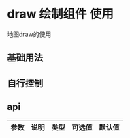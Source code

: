 # draw 绘制组件 使用

地图draw的使用

## 基础用法

<demo src="./src/base.vue" title="基础用法" ></demo>

## 自行控制

## api

| 参数 | 说明 | 类型 | 可选值 | 默认值 |
| ---- | ---- | ---- | ------ | ------ |
